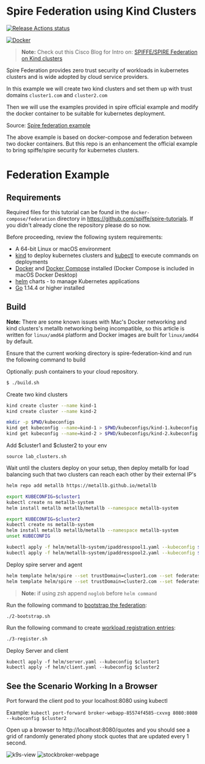 # Spire Federation using Kind Clusters

[![Release Actions status](https://github.com/nishantapatil3/spire-federation-kind/workflows/Release/badge.svg)](https://github.com/nishantapatil3/spire-federation-kind/actions/workflows/release.yml)

[![Docker](https://badgen.net/badge/icon/docker?icon=docker&label=spire-federation-kind)](https://hub.docker.com/r/nishantapatil3/spire-federation-kind)


> **Note:** Check out this Cisco Blog for Intro on: [SPIFFE/SPIRE Federation on Kind clusters](https://outshift.cisco.com/blog/spire-federation-kind)

Spire Federation provides zero trust security of workloads in kubernetes clusters and is wide adopted by cloud service
providers.

In this example we will create two kind clusters and set them up with trust domains `cluster1.com` and `cluster2.com`

Then we will use the examples provided in spire official example and modify the docker container to be suitable
for kubernetes deployment.

Source: [Spire federation example](https://github.com/spiffe/spire-tutorials/tree/master/docker-compose/federation)

The above example is based on docker-compose and federation between two docker containers. But this repo is an enhancement
the official example to bring spiffe/spire security for kubernetes clusters.

# Federation Example

## Requirements

Required files for this tutorial can be found in the `docker-compose/federation` directory in https://github.com/spiffe/spire-tutorials. If you didn't already clone the repository please do so now.

Before proceeding, review the following system requirements:
- A 64-bit Linux or macOS environment
- [kind](https://kind.sigs.k8s.io/) to deploy kubernetes clusters and [kubectl](https://kubernetes.io/docs/tasks/tools/) to execute commands on deployments
- [Docker](https://docs.docker.com/get-docker/) and [Docker Compose](https://docs.docker.com/compose/install/) installed (Docker Compose is included in macOS Docker Desktop)
- [helm](https://helm.sh/) charts - to manage Kubernetes applications
- [Go](https://golang.org/dl/) 1.14.4 or higher installed

## Build

**Note:** There are some known issues with Mac's Docker networking and kind clusters's metallb networking being incompatible, so this article is written for `linux/amd64` platform and Docker images are built for `linux/amd64` by default.

Ensure that the current working directory is spire-federation-kind and run the following command to build

Optionally: push containers to your cloud repository.

```bash
$ ./build.sh
```

Create two kind clusters
```bash
kind create cluster --name kind-1
kind create cluster --name kind-2

mkdir -p $PWD/kubeconfigs
kind get kubeconfig --name=kind-1 > $PWD/kubeconfigs/kind-1.kubeconfig
kind get kubeconfig --name=kind-2 > $PWD/kubeconfigs/kind-2.kubeconfig
```

Add $cluster1 and $cluster2 to your env
```
source lab_clusters.sh
```

Wait until the clusters deploy on your setup, then deploy metallb for load balancing such that two clusters
can reach each other by their external IP's
```bash
helm repo add metallb https://metallb.github.io/metallb

export KUBECONFIG=$cluster1
kubectl create ns metallb-system
helm install metallb metallb/metallb --namespace metallb-system

export KUBECONFIG=$cluster2
kubectl create ns metallb-system
helm install metallb metallb/metallb --namespace metallb-system
unset KUBECONFIG

kubectl apply -f helm/metallb-system/ipaddresspool1.yaml --kubeconfig $cluster1
kubectl apply -f helm/metallb-system/ipaddresspool2.yaml --kubeconfig $cluster2
```

Deploy spire server and agent
```bash
helm template helm/spire --set trustDomain=cluster1.com --set federatesWith[0].trustDomain=cluster2.com --set federatesWith[0].address=172.17.254.1 --set federatesWith[0].port=8443 | kubectl apply --kubeconfig $cluster1 -f -
helm template helm/spire --set trustDomain=cluster2.com --set federatesWith[0].trustDomain=cluster1.com --set federatesWith[0].address=172.17.255.1 --set federatesWith[0].port=8443 | kubectl apply --kubeconfig $cluster2 -f -
```

> **Note:** if using zsh append `noglob` before `helm command`

Run the following command to [bootstrap the federation](https://github.com/spiffe/spire-tutorials/blob/master/docker-compose/federation/README.md#bootstrap-federation):
```bash
./2-bootstrap.sh
```

Run the following command to create [workload registration entries](https://github.com/spiffe/spire-tutorials/blob/master/docker-compose/federation/README.md#create-registration-entries-for-federation):
```bash
./3-register.sh
```

Deploy Server and client
```bigquery
kubectl apply -f helm/server.yaml --kubeconfig $cluster1
kubectl apply -f helm/client.yaml --kubeconfig $cluster2
```

## See the Scenario Working In a Browser

Port forward the client pod to your localhost:8080 using kubectl

Example:
`kubectl port-forward broker-webapp-85574f4585-cxvxg 8080:8080 --kubeconfig $cluster2`

Open up a browser to http://localhost:8080/quotes and you should see a grid of randomly generated phony stock quotes that are updated every 1 second.

![k9s-view](./images/k9s-view.png)
![stockbroker-webpage](./images/stockbroker-webpage.png)

